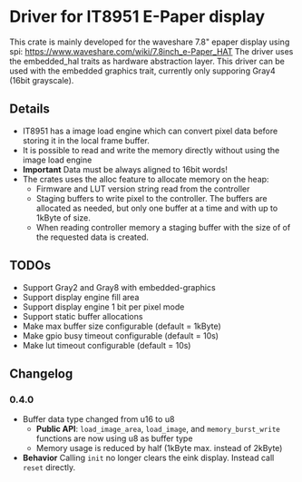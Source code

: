 # Driver for IT8951 E-Paper display

This crate is mainly developed for the waveshare 7.8" epaper display using spi:
https://www.waveshare.com/wiki/7.8inch_e-Paper_HAT
The driver uses the embedded_hal traits as hardware abstraction layer.
This driver can be used with the embedded graphics trait, currently only supporing Gray4 (16bit grayscale).

## Details
- IT8951 has a image load engine which can convert pixel data before storing it in the local frame  buffer.
- It is possible to read and write the memory directly without using the image load engine
- **Important** Data must be always aligned to 16bit words!
- The crates uses the alloc feature to allocate memory on the heap:
    - Firmware and LUT version string read from the controller
    - Staging buffers to write pixel to the controller. The buffers are allocated as needed, but only one buffer at a time and with up to 1kByte of size.
    - When reading controller memory a staging buffer with the size of of the requested data is created.


## TODOs
- Support Gray2 and Gray8 with embedded-graphics
- Support display engine fill area
- Support display engine 1 bit per pixel mode
- Support static buffer allocations
- Make max buffer size configurable (default = 1kByte)
- Make gpio busy timeout configurable (default = 10s)
- Make lut timeout configurable (default = 10s)


## Changelog

### 0.4.0
- Buffer data type changed from u16 to u8
    - **Public API**: `load_image_area`, `load_image`, and `memory_burst_write` functions are now using u8 as buffer type
    - Memory usage is reduced by half (1kByte max. instead of 2kByte)
- **Behavior** Calling `init` no longer clears the eink display. Instead call `reset` directly.    
